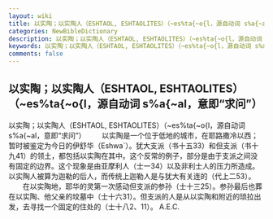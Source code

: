 ```yaml
---
layout: wiki
title: 以实陶；以实陶人（ESHTAOL, ESHTAOLITES）（~es%ta{~o{l，源自动词 s%a{~al，意即“求问”）
categories: NewBibleDictionary
description: 以实陶；以实陶人（ESHTAOL, ESHTAOLITES）（~es%ta{~o{l，源自动词 s%a{~al，意即“求问”）
keywords: 以实陶；以实陶人（ESHTAOL, ESHTAOLITES）（~es%ta{~o{l，源自动词 s%a{~al，意即“求问”）
comments: false
---
```


## 以实陶；以实陶人（ESHTAOL, ESHTAOLITES）（~es%ta{~o{l，源自动词 s%a{~al，意即“求问”）



以实陶；以实陶人（ESHTAOL, ESHTAOLITES）（~es%ta{~o{l，源自动词 s%a{~al，意即“求问”）
　　以实陶是一个位于低地的城市，在耶路撒冷以西；暂时被鉴定为今日的伊舒华（Eshwa`）。犹大支派（书十五33）和但支派（书十九41）的领土，都包括以实陶在其中。这个反常的例子，部分是由于支派之间没有固定的边界。这个现象是由亚摩利人（士一34）以及非利士人的压力所造成。以实陶人被算为迦勒的后人，而传统上迦勒人是与犹大有关连的（代上二53）。
　　在以实陶地，耶华的灵第一次感动但支派的参孙（士十三25）。参孙最后也葬在以实陶、他父亲的坟墓中（士十六31）。但支派的人是从以实陶和附近的琐拉出发，去寻找一个固定的住处的（士十八2、11）。
A.E.C.




